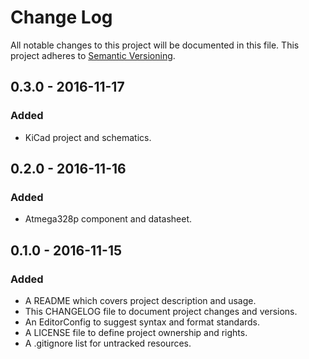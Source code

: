 # Change Log

All notable changes to this project will be documented in this file. This
project adheres to [Semantic Versioning](http://semver.org).

## 0.3.0 - 2016-11-17

### Added

  - KiCad project and schematics.

## 0.2.0 - 2016-11-16

### Added

  - Atmega328p component and datasheet.

## 0.1.0 - 2016-11-15

### Added

  - A README which covers project description and usage.
  - This CHANGELOG file to document project changes and versions.
  - An EditorConfig to suggest syntax and format standards.
  - A LICENSE file to define project ownership and rights.
  - A .gitignore list for untracked resources.
